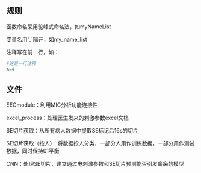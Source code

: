 ## 规则

函数命名采用驼峰式命名法，如myNameList

变量名用'_'隔开，如my_name_list

注释写在前一行，如：

```python
#这是一行注释
a=4
```

## 文件

EEGmodule：利用MIC分析功能连接性

excel_process：处理医生发来的刺激参数excel文档

SE切片获取：从所有病人数据中提取SE标记后16s的切片

SE切片获取（按人）：将数据按人分类，一部分人用作训练数据，一部分用作测试数据，同时保持01平衡

CNN：处理SE切片，建立通过电刺激参数和SE切片预测能否引发癫痫的模型



